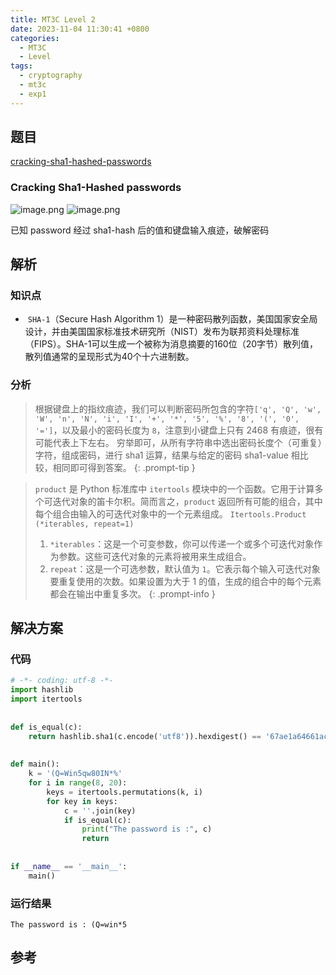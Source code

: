 ```yaml
---
title: MT3C Level 2
date: 2023-11-04 11:30:41 +0800
categories:
  - MT3C
  - Level
tags:
  - cryptography
  - mt3c
  - exp1
---
```


## 题目

[cracking-sha1-hashed-passwords](https://mysterytwister.org/challenges/level-2/cracking-sha1-hashed-passwords)
### Cracking Sha1-Hashed passwords
![image.png](https://note-for-zephyrryan.oss-cn-beijing.aliyuncs.com/obsidian_picture/202311121400931.png)
![image.png](https://note-for-zephyrryan.oss-cn-beijing.aliyuncs.com/obsidian_picture/202311121400992.png)

已知 password 经过 sha1-hash 后的值和键盘输入痕迹，破解密码

## 解析

### 知识点
-  `SHA-1`（Secure Hash Algorithm 1）是一种密码散列函数，美国国家安全局设计，并由美国国家标准技术研究所（NIST）发布为联邦资料处理标准（FIPS）。SHA-1可以生成一个被称为消息摘要的160位（20字节）散列值，散列值通常的呈现形式为40个十六进制数。

### 分析
> 根据键盘上的指纹痕迹，我们可以判断密码所包含的字符`['q', 'Q', 'w', 'W', 'n', 'N', 'i', 'I', '+', '*', '5', '%', '8', '(', '0', '=']`，以及最小的密码长度为 `8`，注意到小键盘上只有 2468 有痕迹，很有可能代表上下左右。
> 穷举即可，从所有字符串中选出密码长度个（可重复）字符，组成密码，进行 sha1 运算，结果与给定的密码 sha1-value 相比较，相同即可得到答案。
{: .prompt-tip }


>  `product` 是 Python 标准库中 `itertools` 模块中的一个函数。它用于计算多个可迭代对象的笛卡尔积。简而言之，`product` 返回所有可能的组合，其中每个组合由输入的可迭代对象中的一个元素组成。
> 	`Itertools.Product (*iterables, repeat=1)`
> 	1. `*iterables`：这是一个可变参数，你可以传递一个或多个可迭代对象作为参数。这些可迭代对象的元素将被用来生成组合。
> 	2. `repeat`：这是一个可选参数，默认值为 `1`。它表示每个输入可迭代对象要重复使用的次数。如果设置为大于 1 的值，生成的组合中的每个元素都会在输出中重复多次。
{: .prompt-info }


## 解决方案

### 代码

```python
# -*- coding: utf-8 -*-  
import hashlib  
import itertools  
  
  
def is_equal(c):  
    return hashlib.sha1(c.encode('utf8')).hexdigest() == '67ae1a64661ac8b4494666f58c4822408dd0a3e4'  
  
  
def main():  
    k = '(Q=Win5qw80IN*%'  
    for i in range(8, 20):  
        keys = itertools.permutations(k, i)  
        for key in keys:  
            c = ''.join(key)  
            if is_equal(c):  
                print("The password is :", c)  
                return  
  
  
if __name__ == '__main__':  
    main()
```

### 运行结果

```
The password is : (Q=win*5
```

## 参考
